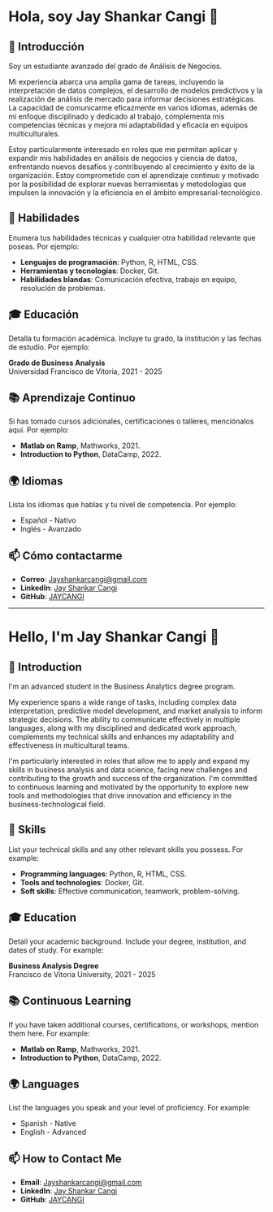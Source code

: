 # Hola, soy Jay Shankar Cangi  👋

## 📌 Introducción

Soy un estudiante avanzado del grado de Análisis de Negocios.

Mi experiencia abarca una amplia gama de tareas, incluyendo la interpretación de datos complejos, el desarrollo de modelos predictivos y la realización de análisis de mercado para informar decisiones estratégicas. La capacidad de comunicarme eficazmente en varios idiomas, además de mi enfoque disciplinado y dedicado al trabajo, complementa mis competencias técnicas y mejora mi adaptabilidad y eficacia en equipos multiculturales.

Estoy particularmente interesado en roles que me permitan aplicar y expandir mis habilidades en análisis de negocios y ciencia de datos, enfrentando nuevos desafíos y contribuyendo al crecimiento y éxito de la organización. Estoy comprometido con el aprendizaje continuo y motivado por la posibilidad de explorar nuevas herramientas y metodologías que impulsen la innovación y la eficiencia en el ámbito empresarial-tecnológico.

## 🚀 Habilidades

Enumera tus habilidades técnicas y cualquier otra habilidad relevante que poseas. Por ejemplo:

- **Lenguajes de programación**: Python, R, HTML, CSS.
- **Herramientas y tecnologías**: Docker, Git.
- **Habilidades blandas**: Comunicación efectiva, trabajo en equipo, resolución de problemas.


## 🎓 Educación

Detalla tu formación académica. Incluye tu grado, la institución y las fechas de estudio. Por ejemplo:

**Grado de Business Analysis**  
Universidad Francisco de Vitoria, 2021 - 2025

## 📚 Aprendizaje Continuo

Si has tomado cursos adicionales, certificaciones o talleres, menciónalos aquí. Por ejemplo:

- **Matlab on Ramp**, Mathworks, 2021.
- **Introduction to Python**, DataCamp, 2022.

## 🌍 Idiomas

Lista los idiomas que hablas y tu nivel de competencia. Por ejemplo:

- Español - Nativo
- Inglés - Avanzado

## 📫 Cómo contactarme

- **Correo**: Jayshankarcangi@gmail.com
- **LinkedIn**: [Jay Shankar Cangi](https://www.linkedin.com/in/jayshankarcangi/)
- **GitHub**: [JAYCANGI](https://github.com/JAYCANGI)

---

# Hello, I'm Jay Shankar Cangi 👋

## 📌 Introduction

I'm an advanced student in the Business Analytics degree program.

My experience spans a wide range of tasks, including complex data interpretation, predictive model development, and market analysis to inform strategic decisions. The ability to communicate effectively in multiple languages, along with my disciplined and dedicated work approach, complements my technical skills and enhances my adaptability and effectiveness in multicultural teams.

I'm particularly interested in roles that allow me to apply and expand my skills in business analysis and data science, facing new challenges and contributing to the growth and success of the organization. I'm committed to continuous learning and motivated by the opportunity to explore new tools and methodologies that drive innovation and efficiency in the business-technological field.

## 🚀 Skills

List your technical skills and any other relevant skills you possess. For example:

- **Programming languages**: Python, R, HTML, CSS.
- **Tools and technologies**: Docker, Git.
- **Soft skills**: Effective communication, teamwork, problem-solving.

## 🎓 Education

Detail your academic background. Include your degree, institution, and dates of study. For example:

**Business Analysis Degree**  
Francisco de Vitoria University, 2021 - 2025

## 📚 Continuous Learning

If you have taken additional courses, certifications, or workshops, mention them here. For example:

- **Matlab on Ramp**, Mathworks, 2021.
- **Introduction to Python**, DataCamp, 2022.

## 🌍 Languages

List the languages you speak and your level of proficiency. For example:

- Spanish - Native
- English - Advanced

## 📫 How to Contact Me

- **Email**: Jayshankarcangi@gmail.com
- **LinkedIn**: [Jay Shankar Cangi](https://www.linkedin.com/in/jayshankarcangi/)
- **GitHub**: [JAYCANGI](https://github.com/JAYCANGI)
